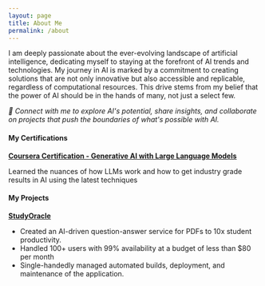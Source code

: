 ```yaml
---
layout: page
title: About Me
permalink: /about
---
```


I am deeply passionate about the ever-evolving landscape of artificial intelligence, dedicating myself to staying at the forefront of AI trends and technologies. My journey in AI is marked by a commitment to creating solutions that are not only innovative but also accessible and replicable, regardless of computational resources. This drive stems from my belief that the power of AI should be in the hands of many, not just a select few.

_🔗 Connect with me to explore AI's potential, share insights, and collaborate on projects that push the boundaries of what's possible with AI._

#### My Certifications

**[Coursera Certification - Generative AI with Large Language Models](https://coursera.org/share/602a3e4f3d73e3439128e30dcfae2429)**

Learned the nuances of how LLMs work and how to get industry grade results in AI using the latest techniques

#### My Projects

**[StudyOracle](https://studyoracle.com)**

- Created an AI-driven question-answer service for PDFs to 10x student productivity.
- Handled 100+ users with 99% availability at a budget of less than $80 per month
- Single-handedly managed automated builds, deployment, and maintenance of the application.
